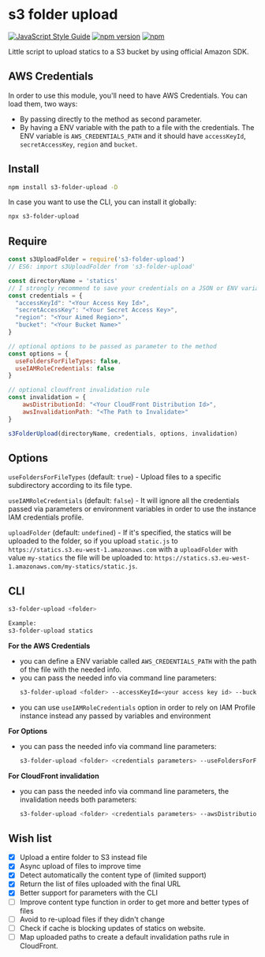 # s3 folder upload

[![JavaScript Style Guide](https://img.shields.io/badge/code%20style-standard-brightgreen.svg)](http://standardjs.com/)
[![npm version](https://badge.fury.io/js/s3-folder-upload.svg)](https://badge.fury.io/js/s3-folder-upload)
[![npm](https://img.shields.io/npm/dm/s3-folder-upload.svg?maxAge=2592000)]()

Little script to upload statics to a S3 bucket by using official Amazon SDK.

## AWS Credentials

In order to use this module, you'll need to have AWS Credentials. You can load them, two ways:

* By passing directly to the method as second parameter.
* By having a ENV variable with the path to a file with the credentials.
  The ENV variable is `AWS_CREDENTIALS_PATH` and it should have `accessKeyId`, `secretAccessKey`, `region` and `bucket`.

## Install

```bash
npm install s3-folder-upload -D
```

In case you want to use the CLI, you can install it globally:

```bash
npx s3-folder-upload
```

## Require
```javascript
const s3UploadFolder = require('s3-folder-upload')
// ES6: import s3UploadFolder from 's3-folder-upload'

const directoryName = 'statics'
// I strongly recommend to save your credentials on a JSON or ENV variables, or command line args
const credentials = {
  "accessKeyId": "<Your Access Key Id>",
  "secretAccessKey": "<Your Secret Access Key>",
  "region": "<Your Aimed Region>",
  "bucket": "<Your Bucket Name>"
}

// optional options to be passed as parameter to the method
const options = {
  useFoldersForFileTypes: false,
  useIAMRoleCredentials: false
}

// optional cloudfront invalidation rule
const invalidation = {
    awsDistributionId: "<Your CloudFront Distribution Id>",
    awsInvalidationPath: "<The Path to Invalidate>"
}

s3FolderUpload(directoryName, credentials, options, invalidation)
```

## Options
`useFoldersForFileTypes` (default: `true`) - Upload files to a specific subdirectory according to its file type.

`useIAMRoleCredentials` (default: `false`) - It will ignore all the credentials passed via parameters or environment variables in order to use the instance IAM credentials profile.

`uploadFolder` (default: `undefined`) - If it's specified, the statics will be uploaded to the folder, so if you upload `static.js` to `https://statics.s3.eu-west-1.amazonaws.com` with a `uploadFolder` with value `my-statics` the file will be uploaded to: `https://statics.s3.eu-west-1.amazonaws.com/my-statics/static.js`.


## CLI
```bash
s3-folder-upload <folder>

Example:
s3-folder-upload statics
```

**For the AWS Credentials**

* you can define a ENV variable called `AWS_CREDENTIALS_PATH` with the path of the file with the needed info.
* you can pass the needed info via command line parameters:
    ```bash
    s3-folder-upload <folder> --accessKeyId=<your access key id> --bucket=<destination bucket> --region=<region> --secretAccessKey=<your secret access key>
    ```
* you can use `useIAMRoleCredentials` option in order to rely on IAM Profile instance instead any passed by variables and environment

**For Options**

* you can pass the needed info via command line parameters:
    ```bash
    s3-folder-upload <folder> <credentials parameters> --useFoldersForFileTypes=false
    ```

**For CloudFront invalidation**

* you can pass the needed info via command line parameters, the invalidation needs both parameters:
    ```bash
    s3-folder-upload <folder> <credentials parameters> --awsDistributionId=<distributionId> --awsInvalidationPath="/js/*"

## Wish list

- [x] Upload a entire folder to S3 instead file
- [x] Async upload of files to improve time
- [x] Detect automatically the content type of (limited support)
- [x] Return the list of files uploaded with the final URL
- [x] Better support for parameters with the CLI
- [ ] Improve content type function in order to get more and better types of files
- [ ] Avoid to re-upload files if they didn't change
- [ ] Check if cache is blocking updates of statics on website.
- [ ] Map uploaded paths to create a default invalidation paths rule in CloudFront.

